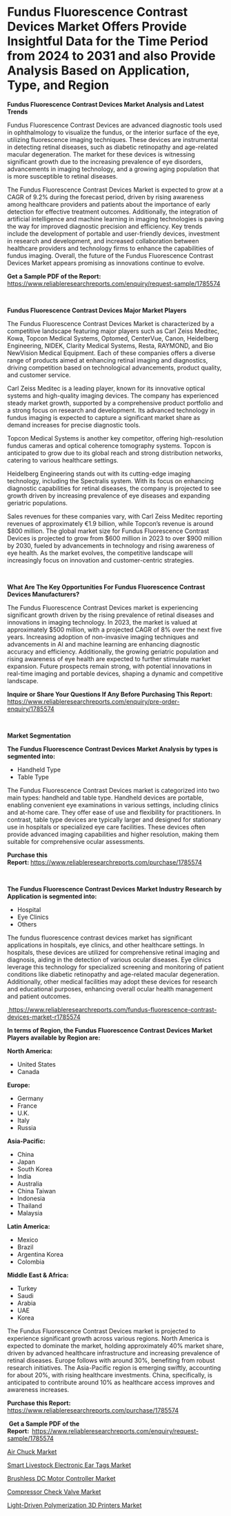 <p><h1>Fundus Fluorescence Contrast Devices Market Offers Provide Insightful Data for the Time Period from 2024 to 2031 and also Provide Analysis Based on Application, Type, and Region</h1></p><p><strong>Fundus Fluorescence Contrast Devices Market Analysis and Latest Trends</strong></p>
<p><p>Fundus Fluorescence Contrast Devices are advanced diagnostic tools used in ophthalmology to visualize the fundus, or the interior surface of the eye, utilizing fluorescence imaging techniques. These devices are instrumental in detecting retinal diseases, such as diabetic retinopathy and age-related macular degeneration. The market for these devices is witnessing significant growth due to the increasing prevalence of eye disorders, advancements in imaging technology, and a growing aging population that is more susceptible to retinal diseases.</p><p>The Fundus Fluorescence Contrast Devices Market is expected to grow at a CAGR of 9.2% during the forecast period, driven by rising awareness among healthcare providers and patients about the importance of early detection for effective treatment outcomes. Additionally, the integration of artificial intelligence and machine learning in imaging technologies is paving the way for improved diagnostic precision and efficiency. Key trends include the development of portable and user-friendly devices, investment in research and development, and increased collaboration between healthcare providers and technology firms to enhance the capabilities of fundus imaging. Overall, the future of the Fundus Fluorescence Contrast Devices Market appears promising as innovations continue to evolve.</p></p>
<p><strong>Get a Sample PDF of the Report:&nbsp;</strong> <a href="https://www.reliableresearchreports.com/enquiry/request-sample/1785574?utm_campaign=36&utm_medium=2&utm_source=Github&utm_content=ia&utm_term=18122024&utm_id=fundus-fluorescence-contrast-devices">https://www.reliableresearchreports.com/enquiry/request-sample/1785574</a></p>
<p>&nbsp;</p>
<p><strong>Fundus Fluorescence Contrast Devices Major Market Players</strong></p>
<p><p>The Fundus Fluorescence Contrast Devices Market is characterized by a competitive landscape featuring major players such as Carl Zeiss Meditec, Kowa, Topcon Medical Systems, Optomed, CenterVue, Canon, Heidelberg Engineering, NIDEK, Clarity Medical Systems, Resta, RAYMOND, and Bio NewVision Medical Equipment. Each of these companies offers a diverse range of products aimed at enhancing retinal imaging and diagnostics, driving competition based on technological advancements, product quality, and customer service.</p><p>Carl Zeiss Meditec is a leading player, known for its innovative optical systems and high-quality imaging devices. The company has experienced steady market growth, supported by a comprehensive product portfolio and a strong focus on research and development. Its advanced technology in fundus imaging is expected to capture a significant market share as demand increases for precise diagnostic tools.</p><p>Topcon Medical Systems is another key competitor, offering high-resolution fundus cameras and optical coherence tomography systems. Topcon is anticipated to grow due to its global reach and strong distribution networks, catering to various healthcare settings.</p><p>Heidelberg Engineering stands out with its cutting-edge imaging technology, including the Spectralis system. With its focus on enhancing diagnostic capabilities for retinal diseases, the company is projected to see growth driven by increasing prevalence of eye diseases and expanding geriatric populations.</p><p>Sales revenues for these companies vary, with Carl Zeiss Meditec reporting revenues of approximately €1.9 billion, while Topcon’s revenue is around $800 million. The global market size for Fundus Fluorescence Contrast Devices is projected to grow from $600 million in 2023 to over $900 million by 2030, fueled by advancements in technology and rising awareness of eye health. As the market evolves, the competitive landscape will increasingly focus on innovation and customer-centric strategies.</p></p>
<p>&nbsp;</p>
<p><strong>What Are The Key Opportunities For Fundus Fluorescence Contrast Devices Manufacturers?</strong></p>
<p><p>The Fundus Fluorescence Contrast Devices market is experiencing significant growth driven by the rising prevalence of retinal diseases and innovations in imaging technology. In 2023, the market is valued at approximately $500 million, with a projected CAGR of 8% over the next five years. Increasing adoption of non-invasive imaging techniques and advancements in AI and machine learning are enhancing diagnostic accuracy and efficiency. Additionally, the growing geriatric population and rising awareness of eye health are expected to further stimulate market expansion. Future prospects remain strong, with potential innovations in real-time imaging and portable devices, shaping a dynamic and competitive landscape.</p></p>
<p><strong>Inquire or Share Your Questions If Any Before Purchasing This Report:</strong> <a href="https://www.reliableresearchreports.com/enquiry/pre-order-enquiry/1785574?utm_campaign=36&utm_medium=2&utm_source=Github&utm_content=ia&utm_term=18122024&utm_id=fundus-fluorescence-contrast-devices">https://www.reliableresearchreports.com/enquiry/pre-order-enquiry/1785574</a></p>
<p>&nbsp;</p>
<p><strong>Market Segmentation</strong></p>
<p><strong>The Fundus Fluorescence Contrast Devices Market Analysis by types is segmented into:</strong></p>
<p><ul><li>Handheld Type</li><li>Table Type</li></ul></p>
<p><p>The Fundus Fluorescence Contrast Devices market is categorized into two main types: handheld and table type. Handheld devices are portable, enabling convenient eye examinations in various settings, including clinics and at-home care. They offer ease of use and flexibility for practitioners. In contrast, table type devices are typically larger and designed for stationary use in hospitals or specialized eye care facilities. These devices often provide advanced imaging capabilities and higher resolution, making them suitable for comprehensive ocular assessments.</p></p>
<p><strong>Purchase this Report:&nbsp;</strong><a href="https://www.reliableresearchreports.com/purchase/1785574?utm_campaign=36&utm_medium=2&utm_source=Github&utm_content=ia&utm_term=18122024&utm_id=fundus-fluorescence-contrast-devices">https://www.reliableresearchreports.com/purchase/1785574</a></p>
<p>&nbsp;</p>
<p><strong>The Fundus Fluorescence Contrast Devices Market Industry Research by Application is segmented into:</strong></p>
<p><ul><li>Hospital</li><li>Eye Clinics</li><li>Others</li></ul></p>
<p><p>The fundus fluorescence contrast devices market has significant applications in hospitals, eye clinics, and other healthcare settings. In hospitals, these devices are utilized for comprehensive retinal imaging and diagnosis, aiding in the detection of various ocular diseases. Eye clinics leverage this technology for specialized screening and monitoring of patient conditions like diabetic retinopathy and age-related macular degeneration. Additionally, other medical facilities may adopt these devices for research and educational purposes, enhancing overall ocular health management and patient outcomes.</p></p>
<p><a href="https://www.reliableresearchreports.com/fundus-fluorescence-contrast-devices-market-r1785574?utm_campaign=36&utm_medium=2&utm_source=Github&utm_content=ia&utm_term=18122024&utm_id=fundus-fluorescence-contrast-devices">&nbsp;https://www.reliableresearchreports.com/fundus-fluorescence-contrast-devices-market-r1785574</a></p>
<p><strong>In terms of Region, the Fundus Fluorescence Contrast Devices Market Players available by Region are:</strong></p>
<p>
    <p> <strong> North America: </strong>
        <ul>
            <li>United States</li>
            <li>Canada</li>
        </ul>
        </p> 
    <p> <strong> Europe: </strong>
        <ul>
            <li>Germany</li>
            <li>France</li>
            <li>U.K.</li>
            <li>Italy</li>
            <li>Russia</li>
        </ul>
        </p> 
    <p> <strong> Asia-Pacific: </strong>
        <ul>
            <li>China</li>
            <li>Japan</li>
            <li>South Korea</li>
            <li>India</li>
            <li>Australia</li>
            <li>China Taiwan</li>
            <li>Indonesia</li>
            <li>Thailand</li>
            <li>Malaysia</li>
        </ul>
        </p> 
    <p> <strong> Latin America: </strong>
        <ul>
            <li>Mexico</li>
            <li>Brazil</li>
            <li>Argentina Korea</li>
            <li>Colombia</li>
        </ul>
        </p> 
    <p> <strong> Middle East & Africa: </strong>
        <ul>
            <li>Turkey</li>
            <li>Saudi</li>
            <li>Arabia</li>
            <li>UAE</li>
            <li>Korea</li>
        </ul>
    </p>
    </p>
<p><p>The Fundus Fluorescence Contrast Devices market is projected to experience significant growth across various regions. North America is expected to dominate the market, holding approximately 40% market share, driven by advanced healthcare infrastructure and increasing prevalence of retinal diseases. Europe follows with around 30%, benefiting from robust research initiatives. The Asia-Pacific region is emerging swiftly, accounting for about 20%, with rising healthcare investments. China, specifically, is anticipated to contribute around 10% as healthcare access improves and awareness increases.</p></p>
<p><strong>Purchase this Report: </strong><a href="https://www.reliableresearchreports.com/purchase/1785574?utm_campaign=36&utm_medium=2&utm_source=Github&utm_content=ia&utm_term=18122024&utm_id=fundus-fluorescence-contrast-devices">https://www.reliableresearchreports.com/purchase/1785574</a></p>
<p>&nbsp;<strong>Get a Sample PDF of the Report:&nbsp;&nbsp;</strong><a href="https://www.reliableresearchreports.com/enquiry/request-sample/1785574?utm_campaign=36&utm_medium=2&utm_source=Github&utm_content=ia&utm_term=18122024&utm_id=fundus-fluorescence-contrast-devices">https://www.reliableresearchreports.com/enquiry/request-sample/1785574</a></p>
<p><strong></strong></p>
<p><p><a href="https://www.linkedin.com/pulse/projected-growth-air-chuck-market-size-cagr-analysis-46-3kfcf?utm_campaign=36&utm_medium=2&utm_source=Github&utm_content=ia&utm_term=18122024&utm_id=fundus-fluorescence-contrast-devices">Air Chuck Market</a></p><p><a href="https://github.com/SanjidaKhan901/Market-Research-Report-List-1/blob/main/smart-livestock-electronic-ear-tags-market.md?utm_campaign=36&utm_medium=2&utm_source=Github&utm_content=ia&utm_term=18122024&utm_id=fundus-fluorescence-contrast-devices">Smart Livestock Electronic Ear Tags Market</a></p><p><a href="https://www.linkedin.com/pulse/revenue-analysis-forecast-brushless-dc-motor-controller-2bs5f?utm_campaign=36&utm_medium=2&utm_source=Github&utm_content=ia&utm_term=18122024&utm_id=fundus-fluorescence-contrast-devices">Brushless DC Motor Controller Market</a></p><p><a href="https://www.linkedin.com/pulse/forecasting-trends-compressor-check-valve-market-sales-hbcpf?utm_campaign=36&utm_medium=2&utm_source=Github&utm_content=ia&utm_term=18122024&utm_id=fundus-fluorescence-contrast-devices">Compressor Check Valve Market</a></p><p><a href="https://github.com/tamvrosiya/Market-Research-Report-List-6/blob/main/light-driven-polymerization-3d-printers-market.md?utm_campaign=36&utm_medium=2&utm_source=Github&utm_content=ia&utm_term=18122024&utm_id=fundus-fluorescence-contrast-devices">Light-Driven Polymerization 3D Printers Market</a></p></p>